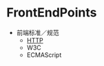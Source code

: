 # FrontEndPoints

- 前端标准／规范
    - [HTTP](https://eyvic.github.io/2018/05/16/HTTP/)
    - W3C
    - ECMAScript
    
